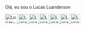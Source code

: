 Olá, eu sou o Lucas Luanderson

<div>
  <a href="https://github.com/LucasLusilva">
  <img aling=center alt="Lucas-Java" height="30em" width="40" src="https://cdn.jsdelivr.net/gh/devicons/devicon/icons/java/java-original-wordmark.svg" />
  <img aling=center alt="Lucas-Js" height="30em" src="https://cdn.jsdelivr.net/gh/devicons/devicon/icons/javascript/javascript-original.svg" />
  <img aling=center alt="Lucas-se" height="30em" src="https://cdn.jsdelivr.net/gh/devicons/devicon/icons/selenium/selenium-original.svg" />
  <img aling=center alt="Lucas-Cc" height="30em" src="https://cdn.jsdelivr.net/gh/devicons/devicon/icons/cucumber/cucumber-plain.svg" />
  <img aling=center alt="Lucas-dk" height="30em" src="https://cdn.jsdelivr.net/gh/devicons/devicon/icons/docker/docker-original-wordmark.svg" />
  <img aling=center alt="Lucas-jk" height="30em" src="https://cdn.jsdelivr.net/gh/devicons/devicon/icons/jenkins/jenkins-original.svg" />
  <img aling=center alt="Lucas-Jr" height="30em" src="https://cdn.jsdelivr.net/gh/devicons/devicon/icons/jira/jira-original-wordmark.svg" />
          
         
        
          
          
          
 </div>         
